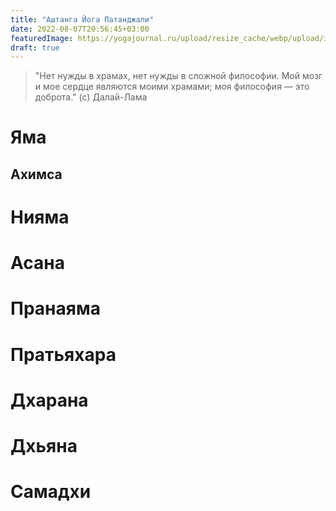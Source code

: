 ```yaml
---
title: "Аштанга Йога Патанджали"
date: 2022-08-07T20:56:45+03:00
featuredImage: https://yogajournal.ru/upload/resize_cache/webp/upload/iblock/8de/8deee965e0098bca83a07ec4df39fb50.webp 
draft: true
---
```


> "Нет нужды в храмах, нет нужды в сложной философии. Мой мозг и мое сердце являются моими храмами; моя философия — это доброта." (с) Далай-Лама

# Яма
## Ахимса
# Нияма
# Асана
# Пранаяма
# Пратьяхара
# Дхарана
# Дхьяна
# Самадхи